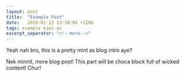 ```yaml
---
layout: post
title:  "Example Post"
date:   2018-01-12 13:38:06 +1200
tags: example kiwi-as
excerpt_separator: "<!--more-->"
---
```


Yeah nah bro, this is a pretty mint as blog intro aye?

<!--more-->

Nek minnit, more blog post! This part will be choca block full of wicked content! Chur!